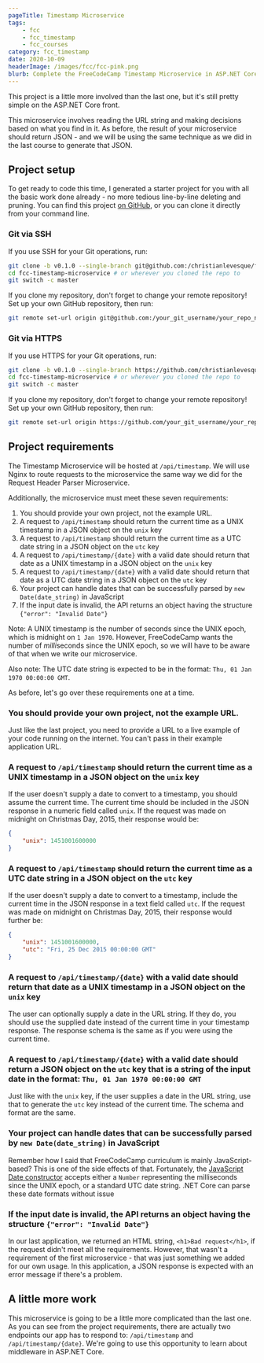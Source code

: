 ```yaml
---
pageTitle: Timestamp Microservice
tags:
    - fcc
    - fcc_timestamp
    - fcc_courses
category: fcc_timestamp
date: 2020-10-09
headerImage: /images/fcc/fcc-pink.png
blurb: Complete the FreeCodeCamp Timestamp Microservice in ASP.NET Core
---
```


This project is a little more involved than the last one, but it's still pretty simple on the ASP.NET Core front.

This microservice involves reading the URL string and making decisions based on what you find in it. As before, the result of your microservice should return JSON - and we will be using the same technique as we did in the last course to generate that JSON.

## Project setup

To get ready to code this time, I generated a starter project for you with all the basic work done already - no more tedious line-by-line deleting and pruning. You can find this project [on GitHub](https://github.com/christianlevesque/fcc-timestamp-microservice/tree/v0.1.0), or you can clone it directly from your command line.

### Git via SSH

If you use SSH for your Git operations, run:

```bash
git clone -b v0.1.0 --single-branch git@github.com:/christianlevesque/fcc-timestamp-microservice.git
cd fcc-timestamp-microservice # or wherever you cloned the repo to
git switch -c master
```

If you clone my repository, don't forget to change your remote repository! Set up your own GitHub repository, then run:

```bash
git remote set-url origin git@github.com:/your_git_username/your_repo_name.git
```

### Git via HTTPS

If you use HTTPS for your Git operations, run:

```bash
git clone -b v0.1.0 --single-branch https://github.com/christianlevesque/fcc-timestamp-microservice.git
cd fcc-timestamp-microservice # or wherever you cloned the repo to
git switch -c master
```

If you clone my repository, don't forget to change your remote repository! Set up your own GitHub repository, then run:

```bash
git remote set-url origin https://github.com/your_git_username/your_repo_name.git
```

## Project requirements

The Timestamp Microservice will be hosted at `/api/timestamp`. We will use Nginx to route requests to the microservice the same way we did for the Request Header Parser Microservice.

Additionally, the microservice must meet these seven requirements:

1. You should provide your own project, not the example URL.
2. A request to `/api/timestamp` should return the current time as a UNIX timestamp in a JSON object on the `unix` key
3. A request to `/api/timestamp` should return the current time as a UTC date string in a JSON object on the `utc` key
4. A request to `/api/timestamp/{date}` with a valid date should return that date as a UNIX timestamp in a JSON object on the `unix` key
5. A request to `/api/timestamp/{date}` with a valid date should return that date as a UTC date string in a JSON object on the `utc` key
6. Your project can handle dates that can be successfully parsed by `new Date(date_string)` in JavaScript
7. If the input date is invalid, the API returns an object having the structure `{"error": "Invalid Date"}`

Note: A UNIX timestamp is the number of seconds since the UNIX epoch, which is midnight on `1 Jan 1970`. However, FreeCodeCamp wants the number of *milli*seconds since the UNIX epoch, so we will have to be aware of that when we write our microservice.

Also note: The UTC date string is expected to be in the format: `Thu, 01 Jan 1970 00:00:00 GMT`.

As before, let's go over these requirements one at a time.

### You should provide your own project, not the example URL.

Just like the last project, you need to provide a URL to a live example of your code running on the internet. You can't pass in their example application URL.

### A request to `/api/timestamp` should return the current time as a UNIX timestamp in a JSON object on the `unix` key

If the user doesn't supply a date to convert to a timestamp, you should assume the current time. The current time should be included in the JSON response in a numeric field called `unix`. If the request was made on midnight on Christmas Day, 2015, their response would be:

```json
{
    "unix": 1451001600000
}
```

### A request to `/api/timestamp` should return the current time as a UTC date string in a JSON object on the `utc` key

If the user doesn't supply a date to convert to a timestamp, include the current time in the JSON response in a text field called `utc`. If the request was made on midnight on Christmas Day, 2015, their response would further be:

```json
{
	"unix": 1451001600000,
    "utc": "Fri, 25 Dec 2015 00:00:00 GMT"
}
```

### A request to `/api/timestamp/{date}` with a valid date should return that date as a UNIX timestamp in a JSON object on the `unix` key

The user can optionally supply a date in the URL string. If they do, you should use the supplied date instead of the current time in your timestamp response. The response schema is the same as if you were using the current time.

### A request to `/api/timestamp/{date}` with a valid date should return a JSON object on the `utc` key that is a string of the input date in the format: `Thu, 01 Jan 1970 00:00:00 GMT`

Just like with the `unix` key, if the user supplies a date in the URL string, use that to generate the `utc` key instead of the current time. The schema and format are the same.

### Your project can handle dates that can be successfully parsed by `new Date(date_string)` in JavaScript

Remember how I said that FreeCodeCamp curriculum is mainly JavaScript-based? This is one of the side effects of that. Fortunately, the [JavaScript Date constructor](https://developer.mozilla.org/en-US/docs/Web/JavaScript/Reference/Global_Objects/Date/Date) accepts either a `Number` representing the milliseconds since the UNIX epoch, or a standard UTC date string. .NET Core can parse these date formats without issue

### If the input date is invalid, the API returns an object having the structure `{"error": "Invalid Date"}`

In our last application, we returned an HTML string, `<h1>Bad request</h1>`, if the request didn't meet all the requirements. However, that wasn't a requirement of the first microservice - that was just something we added for our own usage. In this application, a JSON response is expected with an error message if there's a problem.

## A little more work

This microservice is going to be a little more complicated than the last one. As you can see from the project requirements, there are actually two endpoints our app has to respond to: `/api/timestamp` and `/api/timestamp/{date}`. We're going to use this opportunity to learn about middleware in ASP.NET Core.